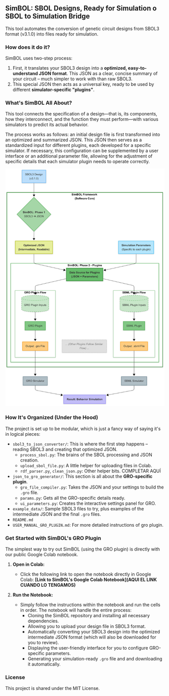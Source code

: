## SimBOL: SBOL Designs, Ready for Simulation o SBOL to Simulation Bridge

This tool automates the conversion of genetic circuit designs from SBOL3 format (v3.1.0) into files ready for simulation.

### How does it do it? 

SimBOL uses two-step process:

1.  First, it translates your SBOL3 design into a **optimized, easy-to-understand JSON format**. This JSON as a clear, concise summary of your circuit – much simpler to work with than raw SBOL3.
2.  This special JSON then acts as a universal key, ready to be used by different **simulator-specific "plugins"**.

### What's SimBOL All About?

This tool connects the specification of a design—that is, its components, how they interconnect, and the function they must perform—with various simulators to predict its actual behavior.

The process works as follows: an initial design file is first transformed into an optimized and summarized JSON. This JSON then serves as a standardized input for different plugins, each developed for a specific simulator. If necessary, this configuration can be supplemented by a user interface or an additional parameter file, allowing for the adjustment of specific details that each simulator plugin needs to operate correctly.

![SimBOL FrameWork](./images/SimBOL_FW.png)

### How It's Organized (Under the Hood)

The project is set up to be modular, which is just a fancy way of saying it's in logical pieces:

* `sbol3_to_json_converter/`: This is where the first step happens – reading SBOL3 and creating that optimized JSON.
    * `process_sbol.py`: The brains of the SBOL processing and JSON creation.
    * `upload_sbol_file.py`: A little helper for uploading files in Colab.
    * `rdf_parser.py`, `clean_json.py`: Other helper bits.
COMPLETAR AQUÍ
* `json_to_gro_generator/`: This section is all about the **GRO-specific plugin**.
    * `gro_file_compiler.py`: Takes the JSON and your settings to build the `.gro` file.
    * `params.py`: Gets all the GRO-specific details ready.
    * `ui_parameters.py`: Creates the interactive settings panel for GRO.
* `example_data/`: Sample SBOL3 files to try, plus examples of the intermediate JSON and the final `.gro` files.
* `README.md`
* `USER_MANUAL_GRO_PLUGIN.md`: For more detailed instructions of gro plugin.

### Get Started with SimBOL's GRO Plugin 

The simplest way to try out SimBOL (using the GRO plugin) is directly with our public Google Colab notebook.

1.  **Open in Colab:**
    * Click the following link to open the notebook directly in Google Colab:
        **[Link to SimBOL's Google Colab Notebook](AQUI EL LINK CUANDO LO TENGAMOS)**

2.  **Run the Notebook:**
    * Simply follow the instructions within the notebook and run the cells in order. The notebook will handle the entire process:
        * Cloning the SimBOL repository and installing all necessary dependencies.
        * Allowing you to upload your design file in SBOL3 format.
        * Automatically converting your SBOL3 design into the optimized intermediate JSON format (which will also be downloaded for you to review).
        * Displaying the user-friendly interface for you to configure GRO-specific parameters.
        * Generating your simulation-ready `.gro` file and and downloading it automatically.

### License

This project is shared under the MIT License.
